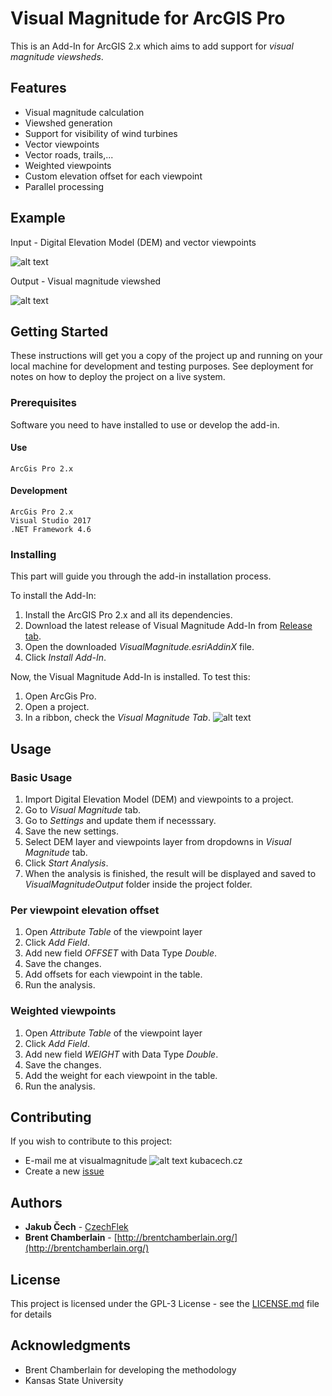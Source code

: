 # Visual Magnitude for ArcGIS Pro

This is an Add-In for ArcGIS 2.x which aims to add support for _visual magnitude viewsheds_.

## Features
* Visual magnitude calculation
* Viewshed generation
* Support for visibility of wind turbines
* Vector viewpoints
* Vector roads, trails,...
* Weighted viewpoints
* Custom elevation offset for each viewpoint
* Parallel processing

## Example
Input - Digital Elevation Model (DEM) and vector viewpoints

![alt text](http://share.kubacech.cz/input1.jpg "DEM and viewpoints")

Output - Visual magnitude viewshed

![alt text](http://share.kubacech.cz/result1.jpg "Visual magnitude viewshed")

## Getting Started

These instructions will get you a copy of the project up and running on your local machine for development and testing purposes. See deployment for notes on how to deploy the project on a live system.

### Prerequisites
Software you need to have installed to use or develop the add-in.
#### Use
```
ArcGis Pro 2.x
```

#### Development
```
ArcGis Pro 2.x
Visual Studio 2017
.NET Framework 4.6
```

### Installing

This part will guide you through the add-in installation process.

To install the Add-In:
1. Install the ArcGIS Pro 2.x and all its dependencies.
2. Download the latest release of Visual Magnitude Add-In from [Release tab](https://github.com/czechflek/VisualMagnitude/releases).
3. Open the downloaded _VisualMagnitude.esriAddinX_ file.
4. Click _Install Add-In_.

Now, the Visual Magnitude Add-In is installed. To test this:
1. Open ArcGis Pro.
2. Open a project.
3. In a ribbon, check the _Visual Magnitude Tab_.
![alt text](http://share.kubacech.cz/ribbon.PNG "Visual Magnitude tab")

## Usage
### Basic Usage
1. Import Digital Elevation Model (DEM) and viewpoints to a project.
2. Go to _Visual Magnitude_ tab.
3. Go to _Settings_ and update them if necesssary.
4. Save the new settings.
5. Select DEM layer and viewpoints layer from dropdowns in _Visual Magnitude_ tab.
6. Click _Start Analysis_.
7. When the analysis is finished, the result will be displayed and saved to _VisualMagnitudeOutput_ folder inside the project folder.

### Per viewpoint elevation offset
1. Open _Attribute Table_ of the viewpoint layer
2. Click _Add Field_.
3. Add new field _OFFSET_ with Data Type _Double_.
4. Save the changes.
5. Add offsets for each viewpoint in the table.
6. Run the analysis.

### Weighted viewpoints
1. Open _Attribute Table_ of the viewpoint layer
2. Click _Add Field_.
3. Add new field _WEIGHT_ with Data Type _Double_.
4. Save the changes.
5. Add the weight for each viewpoint in the table.
6. Run the analysis.


## Contributing

If you wish to contribute to this project:
- E-mail me at visualmagnitude ![alt text](http://share.kubacech.cz/at_sign.png "at") kubacech.cz
- Create a new [issue](https://github.com/czechflek/VisualMagnitude/issues)


## Authors

* **Jakub Čech** - [CzechFlek](https://github.com/czechflek)
* **Brent Chamberlain** - [http://brentchamberlain.org/](http://brentchamberlain.org/)


## License

This project is licensed under the GPL-3 License - see the [LICENSE.md](LICENSE.md) file for details

## Acknowledgments

* Brent Chamberlain for developing the methodology
* Kansas State University
